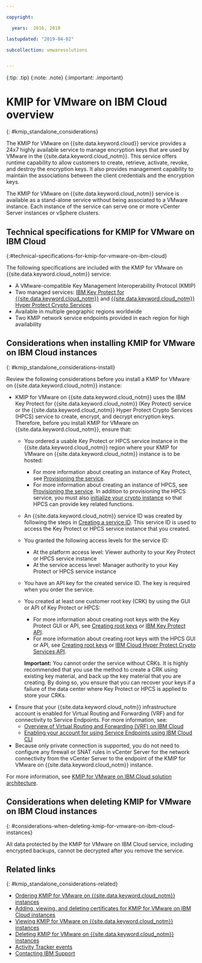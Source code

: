 ```yaml
---

copyright:

  years:  2016, 2019

lastupdated: "2019-04-02"

subcollection: vmwaresolutions


---
```


{:tip: .tip}
{:note: .note}
{:important: .important}

# KMIP for VMware on IBM Cloud overview
{: #kmip_standalone_considerations}

The KMIP for VMware on {{site.data.keyword.cloud}} service provides a 24x7 highly available service to manage encryption keys that are used by VMware in the {{site.data.keyword.cloud_notm}}. This service offers runtime capability to allow customers to create, retrieve, activate, revoke, and destroy the encryption keys. It also provides management capability to maintain the associations between the client credentials and the encryption keys.

The KMIP for VMware on {{site.data.keyword.cloud_notm}} service is available as a stand-alone service without being associated to a VMware instance. Each instance of the service can serve one or more vCenter Server instances or vSphere clusters.

## Technical specifications for KMIP for VMware on IBM Cloud
{:#technical-specifications-for-kmip-for-vmware-on-ibm-cloud}

The following specifications are included with the KMIP for VMware on {{site.data.keyword.cloud_notm}} service:

* A VMware-compatible Key Management Interoperability Protocol (KMIP)
* Two managed services: [IBM Key Protect for {{site.data.keyword.cloud_notm}}](https://console.bluemix.net/catalog/services/key-protect) and [{{site.data.keyword.cloud_notm}} Hyper Protect Crypto Services](https://console.bluemix.net/catalog/services/hyper-protect-crypto-services)
* Available in multiple geographic regions worldwide
* Two KMIP network service endpoints provided in each region for high availability

## Considerations when installing KMIP for VMware on IBM Cloud instances
{: #kmip_standalone_considerations-install}

Review the following considerations before you install a KMIP for VMware on {{site.data.keyword.cloud_notm}} instance:

* KMIP for VMware on {{site.data.keyword.cloud_notm}} uses the IBM Key Protect for {{site.data.keyword.cloud_notm}} (Key Protect) service or the {{site.data.keyword.cloud_notm}} Hyper Protect Crypto Services (HPCS) service to create, encrypt, and decrypt encryption keys. Therefore, before you install KMIP for VMware on {{site.data.keyword.cloud_notm}}, ensure that:
   * You ordered a usable Key Protect or HPCS service instance in the {{site.data.keyword.cloud_notm}} region where your KMIP for VMware on {{site.data.keyword.cloud_notm}} instance is to be hosted:
      * For more information about creating an instance of Key Protect, see [Provisioning the service](/docs/services/key-protect?topic=key-protect-provision).
      * For more information about creating an instance of HPCS, see [Provisioning the service](/docs/services/hs-crypto?topic=hs-crypto-provision#provision). In addition to provisioning the HPCS service, you must also [initialize your crypto instance](/docs/services/hs-crypto?topic=hs-crypto-initialize-hsm#initialize-hsm) so that HPCS can provide key related functions.
   * An {{site.data.keyword.cloud_notm}} service ID was created by following the steps in [Creating a service ID](/docs/iam?topic=iam-serviceids). This service ID is used to access the Key Protect or HPCS service instance that you created.
   * You granted the following access levels for the service ID:
      * At the platform access level: Viewer authority to your Key Protect or HPCS service instance
      * At the service access level: Manager authority to your Key Protect or HPCS service instance
   * You have an API key for the created service ID. The key is required when you order the service.
   * You created at least one customer root key (CRK) by using the GUI or API of Key Protect or HPCS:
      * For more information about creating root keys with the Key Protect GUI or API, see [Creating root keys](/docs/services/keymgmt/keyprotect_create_root.html) or [IBM Key Protect API](https://cloud.ibm.com/apidocs/key-protect).
      * For more information about creating root keys with the HPCS GUI or API, see [Creating root keys](/docs/hs-crypto/get-started?topic=hs-crypto-create-root-keys) or [IBM Cloud Hyper Protect Crypto Services API](https://cloud.ibm.com/apidocs/hp-crypto).

     **Important:** You cannot order the service without CRKs. It is highly recommended that you use the method to create a CRK using existing key material, and back up the key material that you are creating. By doing so, you ensure that you can recover your keys if a failure of the data center where Key Protect or HPCS is applied to store your CRKs.
* Ensure that your {{site.data.keyword.cloud_notm}} infrastructure account is enabled for Virtual Routing and Forwarding (VRF) and for connectivity to Service Endpoints. For more information, see:
   * [Overview of Virtual Routing and Forwarding (VRF) on IBM Cloud](/docs/infrastructure/direct-link?topic=direct-link-overview-of-virtual-routing-and-forwarding-vrf-on-ibm-cloud)
   * [Enabling your account for using Service Endpoints using IBM Cloud CLI](/docs/services/service-endpoint?topic=service-endpoint-getting-started#cs_cli_install_steps)
* Because only private connection is supported, you do not need to configure any firewall or SNAT rules in vCenter Server for the network connectivity from the vCenter Server to the endpoint of the KMIP for VMware on {{site.data.keyword.cloud_notm}} instance.

For more information, see [KMIP for VMware on IBM Cloud solution architecture](/docs/services/vmwaresolutions/archiref/kmip?topic=vmware-solutions-kmip-overview).

## Considerations when deleting KMIP for VMware on IBM Cloud instances
{: #considerations-when-deleting-kmip-for-vmware-on-ibm-cloud-instances}

All data protected by the KMIP for VMware on IBM Cloud service, including encrypted backups, cannot be decrypted after you remove the service.

## Related links
{: #kmip_standalone_considerations-related}

* [Ordering KMIP for VMware on {{site.data.keyword.cloud_notm}} instances](/docs/services/vmwaresolutions/services?topic=vmware-solutions-kmip_standalone_ordering)
* [Adding, viewing, and deleting certificates for KMIP for VMware on IBM Cloud instances](/docs/services/vmwaresolutions/services?topic=vmware-solutions-kmip_standalone_addingdeletingcert)
* [Viewing KMIP for VMware on {{site.data.keyword.cloud_notm}} instances](/docs/services/vmwaresolutions/services?topic=vmware-solutions-kmip_standalone_viewing)
* [Deleting KMIP for VMware on {{site.data.keyword.cloud_notm}} instances](/docs/services/vmwaresolutions/services?topic=vmware-solutions-kmip_standalone_deleting)
* [Activity Tracker events](/docs/services/vmwaresolutions/vmonic?topic=vmware-solutions-at-events)
* [Contacting IBM Support](/docs/services/vmwaresolutions/vmonic?topic=vmware-solutions-trbl_support)
